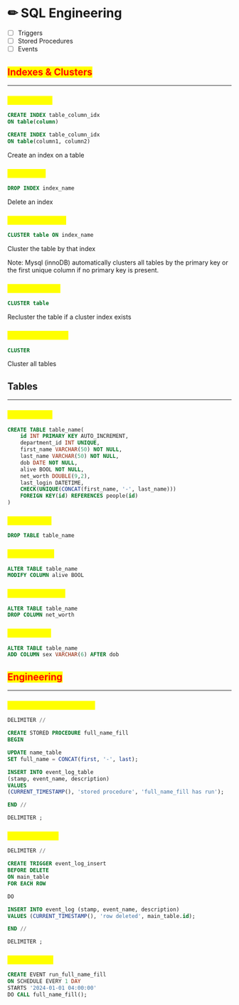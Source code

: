 # ✏ SQL Engineering

* [ ] Triggers
* [ ] Stored Procedures
* [ ] Events

## <mark style="color:red;">**Indexes & Clusters**</mark>

***

### <mark style="color:yellow;">Create Index</mark>

```sql
CREATE INDEX table_column_idx 
ON table(column)

CREATE INDEX table_column_idx 
ON table(column1, column2)
```

Create an index on a table

### <mark style="color:yellow;">Drop Index</mark>

```sql
DROP INDEX index_name
```

Delete an index

### <mark style="color:yellow;">Cluster An Index</mark>

```sql
CLUSTER table ON index_name
```

Cluster the table by that index

Note: Mysql (innoDB) automatically clusters all tables by the primary key or the first unique column if no primary key is present.&#x20;

### <mark style="color:yellow;">Cluster a Table</mark>

```sql
CLUSTER table
```

Recluster the table if a cluster index exists

### <mark style="color:yellow;">Cluster all Tables</mark>

```sql
CLUSTER
```

Cluster all tables

## Tables

***

### <mark style="color:yellow;">Create Table</mark>

```sql
CREATE TABLE table_name(
    id INT PRIMARY KEY AUTO_INCREMENT,
    department_id INT UNIQUE,
    first_name VARCHAR(50) NOT NULL,
    last_name VARCHAR(50) NOT NULL,
    dob DATE NOT NULL,
    alive BOOL NOT NULL,
    net_worth DOUBLE(9,2),
    last_login DATETIME,
    CHECK(UNIQUE(CONCAT(first_name, '-', last_name)))  
    FOREIGN KEY(id) REFERENCES people(id)      
)
```

### <mark style="color:yellow;">Delete Table</mark>

```sql
DROP TABLE table_name
```

### <mark style="color:yellow;">Alter Column</mark>

```sql
ALTER TABLE table_name
MODIFY COLUMN alive BOOL
```

### <mark style="color:yellow;">Remove Column</mark>

```sql
ALTER TABLE table_name
DROP COLUMN net_worth
```

### <mark style="color:yellow;">Add Column</mark>

```sql
ALTER TABLE table_name
ADD COLUMN sex VARCHAR(6) AFTER dob
```

## <mark style="color:red;">Engineering</mark>

***

### <mark style="color:yellow;">Create Stored Procedure</mark>

```sql
DELIMITER //

CREATE STORED PROCEDURE full_name_fill
BEGIN

UPDATE name_table
SET full_name = CONCAT(first, '-', last);

INSERT INTO event_log_table
(stamp, event_name, description)
VALUES
(CURRENT_TIMESTAMP(), 'stored procedure', 'full_name_fill has run');

END //

DELIMITER ;
```

### <mark style="color:yellow;">Create Trigger</mark>

```sql
DELIMITER //

CREATE TRIGGER event_log_insert
BEFORE DELETE
ON main_table
FOR EACH ROW 

DO

INSERT INTO event_log (stamp, event_name, description)
VALUES (CURRENT_TIMESTAMP(), 'row deleted', main_table.id);

END //

DELIMITER ;


```

### <mark style="color:yellow;">Create Event</mark>

```sql
CREATE EVENT run_full_name_fill
ON SCHEDULE EVERY 1 DAY
STARTS '2024-01-01 04:00:00'
DO CALL full_name_fill();
```
